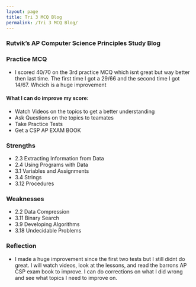 ```yaml
---
layout: page
title: Tri 3 MCQ Blog
permalink: /Tri 3 MCQ Blog/
---
```



 ### Rutvik’s AP Computer Science Principles Study Blog

### Practice MCQ
- I scored 40/70 on the 3rd practice MCQ which isnt great but way better then last time. The first time I got a 29/66 and the second time I got 14/67. Whcich is a huge improvement 


#### What I can do improve my score:
- Watch Videos on the topics to get a better understanding
- Ask Questions on the topics to teamates
- Take Practice Tests
- Get a CSP AP EXAM BOOK 



### Strengths

- 2.3 Extracting Information from Data
- 2.4 Using Programs with Data
- 3.1 Variables and Assignments
- 3.4 Strings
- 3.12 Procedures 


### Weaknesses 

- 2.2 Data Compression
- 3.11 Binary Search
- 3.9 Developing Algorithms
- 3.18 Undecidable Problems 


### Reflection

- I made a huge improvement since the first two tests but I still didnt do great. I will watch videos, look at the lessons, and read the barrons AP CSP exam book to improve. I can do corrections on what I did wrong and see what topics I need to improve on. 
